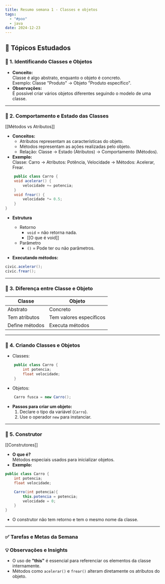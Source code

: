 ```yaml
---
title: Resumo semana 1 - Classes e objetos
tags:
  - "#poo"
  - java
date: 2024-12-23
---
```


## 📖 Tópicos Estudados  

### 🧩 1. Identificando Classes e Objetos
 
- **Conceito:**  
    Classe é algo abstrato, enquanto o objeto é concreto.  
    Exemplo: Classe "Produto" → Objeto "Produto específico".
- **Observações:**  
    É possível criar vários objetos diferentes seguindo o modelo de uma classe.

---

### 🧩 2. Comportamento e Estado das Classes  
[[Métodos vs Atributos]]

- **Conceitos:**
    - Atributos representam as características do objeto.
    - Métodos representam as ações realizadas pelo objeto.
    - Relação: Classe → Estado (Atributos) → Comportamento (Métodos).
- **Exemplo:**  
    Classe: Carro → Atributos: Potência, Velocidade → Métodos: Acelerar, Frear.
    
```java
    public class Carro {
	void acelerar() {
		velocidade += potencia;
	}
	void frear() {
		velocidade *= 0.5;
	}
}
```

- **Estrutura**
	- Retorno
		- `void` = não retorna nada.
		-  [[O que é void]]
	- Parâmetro
		- `()` = Pode ter ou não parâmetros.

- **Executando métodos:**

```java
civic.acelerar();
civic.frear();
```

---

### 🧩 3. Diferença entre Classe e Objeto  

| **Classe**     | **Objeto**              |
| -------------- | ----------------------- |
| Abstrato       | Concreto                |
| Tem atributos  | Tem valores específicos |
| Define métodos | Executa métodos         |

---

### 🧩 4. Criando Classes e Objetos 

- Classes:
```java
	public class Carro { 
		int potencia; 
		float velocidade; 
	}
```

- Objetos:
```java
	Carro fusca = new Carro();
```
- **Passos para criar um objeto:**
	1. Declare o tipo da variável (`Carro`).
	2. Use o operador `new` para instanciar.
---

### 🧩 5. Construtor

[[Construtores]]

- **O que é?**  
	Métodos especiais usados para inicializar objetos.
- **Exemplo:**
```java
public class Carro {
    int potencia;
    float velocidade;

    Carro(int potencia){
        this.potencia = potencia;
        velocidade = 0;
    }
}
```
- O construtor não tem retorno e tem o mesmo nome da classe.

---

### ✅ **Tarefas e Metas da Semana**

### 💡 **Observações e Insights**

- O uso de **"this"** é essencial para referenciar os elementos da classe internamente.
- Métodos como `acelerar()` e `frear()` alteram diretamente os atributos do objeto.

